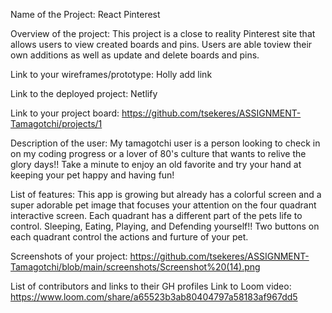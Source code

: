 Name of the Project:
React Pinterest

Overview of the project:
This project is a close to reality Pinterest site that allows users to view created boards and pins. Users are able toview their own additions as well as update and delete boards and pins.

Link to your wireframes/prototype:
Holly add link

Link to the deployed project:
Netlify

Link to your project board:
https://github.com/tsekeres/ASSIGNMENT-Tamagotchi/projects/1

Description of the user:
My tamagotchi user is a person looking to check in on my coding progress or a lover of 80's culture that wants to relive the glory days!! Take a minute to enjoy an old favorite and try your hand at keeping your pet happy and having fun!

List of features:
This app is growing but already has a colorful screen and a super adorable pet image that focuses your attention on the four quadrant interactive screen. Each quadrant has a different part of the pets life to control. Sleeping, Eating, Playing, and Defending yourself!! Two buttons on each quadrant control the actions and furture of your pet.

Screenshots of your project:
https://github.com/tsekeres/ASSIGNMENT-Tamagotchi/blob/main/screenshots/Screenshot%20(14).png

List of contributors and links to their GH profiles
Link to Loom video:
https://www.loom.com/share/a65523b3ab80404797a58183af967dd5
